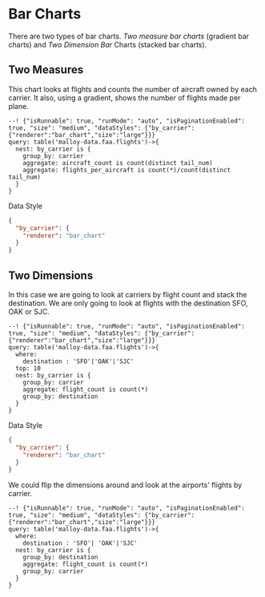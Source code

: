 # Bar Charts

There are two types of bar charts.  _Two measure bar charts_ (gradient bar charts) and _Two Dimension Bar_ Charts (stacked bar charts).

## Two Measures

This chart looks at flights and counts the number of aircraft owned by each carrier.  It also, using a gradient,
shows the number of flights made per plane.

```malloy
--! {"isRunnable": true, "runMode": "auto", "isPaginationEnabled": true, "size": "medium", "dataStyles": {"by_carrier":{"renderer":"bar_chart","size":"large"}}}
query: table('malloy-data.faa.flights')->{
  nest: by_carrier is {
    group_by: carrier
    aggregate: aircraft_count is count(distinct tail_num)
    aggregate: flights_per_aircraft is count(*)/count(distinct tail_num)
  }
}
```

Data Style

```json
{
  "by_carrier": {
    "renderer": "bar_chart"
  }
}
```

## Two Dimensions
In this case we are going to look at carriers by flight count and stack the destination.  We are only going to look at flights
with the destination SFO, OAK or SJC.

```malloy
--! {"isRunnable": true, "runMode": "auto", "isPaginationEnabled": true, "size": "medium", "dataStyles": {"by_carrier":{"renderer":"bar_chart","size":"large"}}}
query: table('malloy-data.faa.flights')->{
  where:
    destination : 'SFO'|'OAK'|'SJC'
  top: 10
  nest: by_carrier is {
    group_by: carrier
    aggregate: flight_count is count(*)
    group_by: destination
  }
}
```
Data Style

```json
{
  "by_carrier": {
    "renderer": "bar_chart"
  }
}
```

We could flip the dimensions around and look at the airports' flights by carrier.

```malloy
--! {"isRunnable": true, "runMode": "auto", "isPaginationEnabled": true, "size": "medium", "dataStyles": {"by_carrier":{"renderer":"bar_chart","size":"large"}}}
query: table('malloy-data.faa.flights')->{
  where:
    destination : 'SFO'| 'OAK'|'SJC'
  nest: by_carrier is {
    group_by: destination
    aggregate: flight_count is count(*)
    group_by: carrier
  }
}
```
